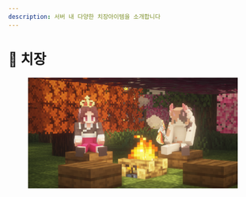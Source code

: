```yaml
---
description: 서버 내 다양한 치장아이템을 소개합니다
---
```


# 👑 치장

<figure><img src="../../.gitbook/assets/2022-08-15_01.42.31.png" alt=""><figcaption></figcaption></figure>
